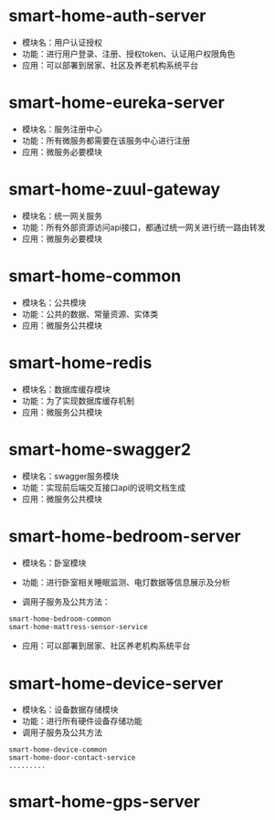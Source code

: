 # smart-home-auth-server

* 模块名：用户认证授权
* 功能：进行用户登录、注册、授权token、认证用户权限角色
* 应用：可以部署到居家、社区及养老机构系统平台

# smart-home-eureka-server

* 模块名：服务注册中心
* 功能：所有微服务都需要在该服务中心进行注册
* 应用：微服务必要模块

# smart-home-zuul-gateway

* 模块名：统一网关服务
* 功能：所有外部资源访问api接口，都通过统一网关进行统一路由转发
* 应用：微服务必要模块

# smart-home-common

* 模块名：公共模块
* 功能：公共的数据、常量资源、实体类
* 应用：微服务公共模块

# smart-home-redis

* 模块名：数据库缓存模块
* 功能：为了实现数据库缓存机制
* 应用：微服务公共模块

# smart-home-swagger2

* 模块名：swagger服务模块
* 功能：实现前后端交互接口api的说明文档生成
* 应用：微服务公共模块

# smart-home-bedroom-server

* 模块名：卧室模块

* 功能：进行卧室相关睡眠监测、电灯数据等信息展示及分析

* 调用子服务及公共方法：

```markdown
smart-home-bedroom-common
smart-home-mattress-sensor-service
```

* 应用：可以部署到居家、社区养老机构系统平台

# smart-home-device-server

* 模块名：设备数据存储模块
* 功能：进行所有硬件设备存储功能
* 调用子服务及公共方法

```
smart-home-device-common
smart-home-door-contact-service
.........
```

# smart-home-gps-server



